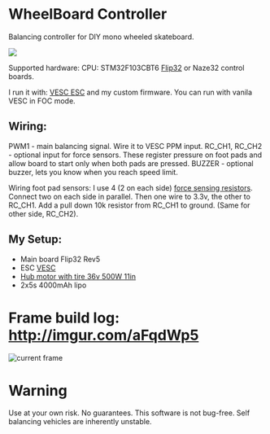 # WheelBoard Controller
Balancing controller for DIY mono wheeled skateboard.

[![](https://img.youtube.com/vi/4-E7deaGyFs/0.jpg)](https://www.youtube.com/watch?v=4-E7deaGyFs)


Supported hardware:
CPU: STM32F103CBT6
[Flip32](http://www.readytoflyquads.com/the-flip32) or Naze32 control boards.

I run it with: [VESC ESC](http://vedder.se/2015/01/vesc-open-source-esc/) and my custom firmware. You can run with vanila VESC in FOC mode.

## Wiring:

PWM1 - main balancing signal. Wire it to VESC PPM input.
RC_CH1, RC_CH2  - optional input for force sensors. These register pressure on foot pads and allow board to start only when both pads are pressed.
BUZZER - optional buzzer, lets you know when you reach speed limit.

Wiring foot pad sensors:
I use 4 (2 on each side) [force sensing resistors](https://www.pololu.com/product/1645).
Connect two on each side in parallel. Then one wire to 3.3v, the other to RC_CH1. Add a pull down 10k resistor from RC_CH1 to ground.  (Same for other side, RC_CH2).


## My Setup:
* Main board Flip32 Rev5
* ESC [VESC](http://diyelectricskateboard.com/diy-electric-skateboard-kits-parts/vesc-the-best-electric-skateboard-esc/)
* [Hub motor with tire 36v 500W 11in](https://www.aliexpress.com/item/11inch-350w-500w-wide-tire-hub-motor-phub-44/32536443206.html)
* 2x5s 4000mAh lipo

# Frame build log: http://imgur.com/aFqdWp5
![current frame](http://i.imgur.com/aFqdWp5.jpg)

# Warning
Use at your own risk. No guarantees. This software is not bug-free. Self balancing vehicles are inherently unstable.

